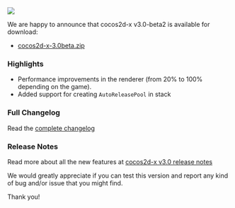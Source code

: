 
<img src="https://lh3.googleusercontent.com/-glwwzmFyUmk/UQgPnlx40uI/AAAAAAAArzg/WPRW10kkecM/s800/cocos2d-x-logo.png">

We are happy to announce that cocos2d-x v3.0-beta2 is available for download:

* [cocos2d-x-3.0beta.zip](http://cdn.cocos2d-x.org/cocos2d-x-3.0beta2.zip)

### Highlights

* Performance improvements in the renderer (from 20% to 100% depending on the game).
* Added support for creating `AutoReleasePool` in stack


### Full Changelog

Read the [complete changelog](https://github.com/cocos2d/cocos2d-x/blob/cocos2d-x-3.0beta2/CHANGELOG)


### Release Notes

Read more about all the new features at [cocos2d-x v3.0 release notes](https://github.com/cocos2d/cocos2d-x/blob/develop/docs/RELEASE_NOTES.md)


We would greatly appreciate if you can test this version and report any kind of bug and/or issue that you might find.

Thank you!

